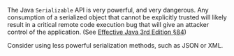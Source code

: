 The Java `Serializable` API is very powerful, and very dangerous. Any
consumption of a serialized object that cannot be explicitly trusted will likely
result in a critical remote code execution bug that will give an attacker
control of the application. (See
[Effective Java 3rd Edition §84][ej3e-84])

Consider using less powerful serialization methods, such as JSON or XML.

[ej3e-84]: https://books.google.com/books?id=BIpDDwAAQBAJ
